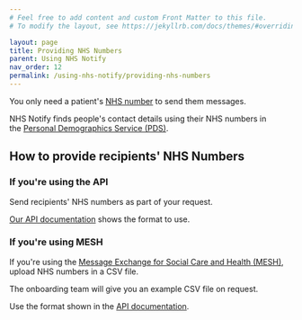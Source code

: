 ```yaml
---
# Feel free to add content and custom Front Matter to this file.
# To modify the layout, see https://jekyllrb.com/docs/themes/#overriding-theme-defaults

layout: page
title: Providing NHS Numbers
parent: Using NHS Notify
nav_order: 12
permalink: /using-nhs-notify/providing-nhs-numbers
---
```


You only need a patient's [NHS number](https://digital.nhs.uk/services/personal-demographics-service/nhs-number) to send them messages.

NHS Notify finds people's contact details using their NHS numbers in the [Personal Demographics Service (PDS)](https://digital.nhs.uk/services/personal-demographics-service).

## How to provide recipients' NHS Numbers

### If you're using the API

Send recipients' NHS numbers as part of your request.

[Our API documentation](https://digital.nhs.uk/developer/api-catalogue/nhs-notify) shows the format to use.

### If you're using MESH

If you're using the [Message Exchange for Social Care and Health (MESH)](https://digital.nhs.uk/services/message-exchange-for-social-care-and-health-mesh), upload NHS numbers in a CSV file.

The onboarding team will give you an example CSV file on request.

Use the format shown in the [API documentation](https://digital.nhs.uk/developer/api-catalogue/nhs-notify#post-/v1/message-batches).
